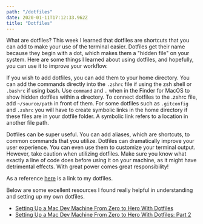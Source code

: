 ```yaml
---
path: "/dotfiles"
date: 2020-01-11T17:12:33.962Z
title: "Dotfiles"
---
```


What are dotfiles? This week I learned that dotfiles are shortcuts that you can add to make your use of the terminal easier. Dotfiles get their name because they begin with a dot, which makes them a "hidden file" on your system. Here are some things I learned about using dotfiles, and hopefully, you can use it to improve your workflow.

If you wish to add dotfiles, you can add them to your home directory. You can add the commands directly into the `.zshrc` file if using the zsh shell or `.bashrc` if using bash. Use `command` and `.` when in the Finder for MacOS to show hidden dotfiles within a directory. To connect dotfiles to the .zshrc file, add `~/source/path` in front of them. For some dotfiles such as `.gitconfig` and `.zshrc` you will have to create symbolic links in the home directory if these files are in your dotfile folder. A symbolic link refers to a location in another file path.

Dotfiles can be super useful. You can add aliases, which are shortcuts, to common commands that you utilize. Dotfiles can dramatically improve your user experience. You can even use them to customize your terminal output. However, take caution when utilizing dotfiles. Make sure you know what exactly a line of code does before using it on your machine, as it might have detrimental effects. With great power comes great responsibility!

As a reference [here](https://github.com/susmitabhowmik/dotfiles) is a link to my dotfiles.

Below are some excellent resources I found really helpful in understanding and setting up my own dotfiles.

- [Setting Up a Mac Dev Machine From Zero to Hero With Dotfiles](https://code.tutsplus.com/tutorials/setting-up-a-mac-dev-machine-from-zero-to-hero-with-dotfiles--net-35449)
- [Setting Up a Mac Dev Machine From Zero to Hero With Dotfiles: Part 2](https://code.tutsplus.com/tutorials/setting-up-a-mac-dev-machine-from-zero-to-hero-with-dotfiles-part-2--cms-23145)
